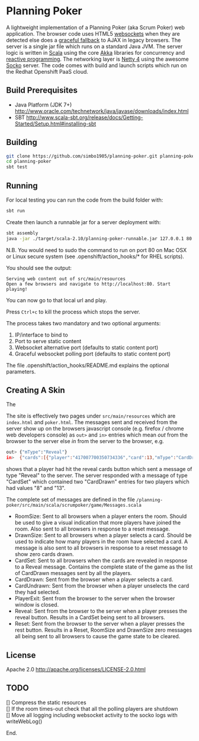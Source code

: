 # Planning Poker

A lightweight implementation of a Planning Poker (aka Scrum Poker) web application. The browser code uses HTML5 [websockets](http://www.websocket.org/) when they are detected else does a [graceful fallback](https://github.com/ffdead/jquery-graceful-websocket) to AJAX in legacy browsers. The server is a single jar file which runs on a standard Java JVM. The server logic is written in [Scala](http://www.scala-lang.org/) using the core [Akka](http://akka.io/) libraries for concurrency and [reactive programming](http://www.reactivemanifesto.org/). The networking layer is [Netty 4](https://github.com/netty/netty) using the awesome [Socko](https://github.com/mashupbots/socko) server. The code comes with build and launch scripts which run on the Redhat Openshift PaaS cloud.  

## Build Prerequisites

  - Java Platform (JDK 7+) http://www.oracle.com/technetwork/java/javase/downloads/index.html
  - SBT http://www.scala-sbt.org/release/docs/Getting-Started/Setup.html#installing-sbt

## Building

```sh
git clone https://github.com/simbo1905/planning-poker.git planning-poker
cd planning-poker
sbt test
```

## Running

For local testing you can run the code from the build folder with:

```sh
sbt run
```

Create then launch a runnable jar for a server deployment with:

```sh
sbt assembly
java -jar ./target/scala-2.10/planning-poker-runnable.jar 127.0.0.1 80
```

N.B. You would need to sudo the command to run on port 80 on Mac OSX or Linux secure system (see .openshift/action_hooks/* for RHEL scripts). 

You should see the output: 

```
Serving web content out of src/main/resources
Open a few browsers and navigate to http://localhost:80. Start playing!
```

You can now go to that local url and play. 

Press ```Ctrl+c``` to kill the process which stops the server. 

The process takes two mandatory and two optional arguments:

1. IP/interface to bind to
2. Port to serve static content
3. Websocket alternative port (defaults to static content port)
4. Graceful websocket polling port (defaults to static content port)

The file .openshift/action_hooks/README.md explains the optional parameters. 

## Creating A Skin

The 

The site is effectively two pages under ```src/main/resources``` which are ```index.html``` and ```poker.html```. The messages sent and received from the server show up on the browsers javascript console (e.g. firefox / chrome web developers console) as ```out>``` and ```in>``` entries which mean *out* from the browser to the server else *in* from the server to the browser, e.g. 

```sh
out> {"mType":"Reveal"}
in>  {"cards":[{"player":"417007700350734336","card":13,"mType":"CardDrawn"},{"player":"417007962322767872","card":8,"mType":"CardDrawn"}],"mType":"CardSet"}"
```

shows that a player had hit the reveal cards button which sent a message of type "Reveal" to the server. The server responded with a message of type "CardSet" which contained two "CardDrawn" entries for two players which had values "8" and "13". 

The complete set of messages are defined in the file ```/planning-poker/src/main/scala/scrumpoker/game/Messages.scala```

- RoomSize: Sent to all browsers when a player enters the room. Should be used to give a visual indication that more players have joined the room. Also sent to all browsers in response to a reset message. 
- DrawnSize: Sent to all browsers when a player selects a card. Should be used to indicate how many players in the room have selected a card. A message is also sent to all browsers in response to a reset message to show zero cards drawn. 
- CardSet: Sent to all browsers when the cards are revealed in response to a Reveal message. Contains the complete state of the game as the list of CardDrawn messages sent by all the players. 
- CardDrawn: Sent from the browser when a player selects a card.
- CardUndrawn: Sent from the browser when a player unselects the card they had selected. 
- PlayerExit: Sent from the browser to the server when the browser window is closed. 
- Reveal: Sent from the browser to the server when a player presses the reveal button. Results in a CardSet being sent to all browsers. 
- Reset: Sent from the browser to the server when a player presses the rest button. Results in a Reset, RoomSize and DrawnSize zero messages all being sent to all browsers to cause the game state to be cleared. 

License
----

Apache 2.0 http://apache.org/licenses/LICENSE-2.0.html

TODO
----

[] Compress the static resources <br/>
[] If the room times-out check that all the polling players are shutdown  <br/>
[] Move all logging including websocket activity to the socko logs with writeWebLog() <br/>

End.